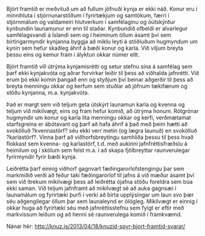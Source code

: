 Björt framtíð er meðvituð um að fullum jöfnuði kynja er ekki náð. Konur eru í minnihluta í stjórnunarstöðum í fyrirtækjum og samtökum, færri í stjórnmálum og valdameiri hlutverkum í samfélaginu og óútskýrður kynbundin launamunur er enn til staðar. Kynbundið ofbeldi er alvarlegur samfélagsvandi á Íslandi sem og í heiminum öllum ásamt því sem birtingarmyndir kynjanna byggja að miklu leyti á stöðluðum hugmyndum um kynin sem hefur skaðleg áhrif á bæði konur og karla. Við viljum breyta þessu eins og kemur fram í ályktun okkar númer eitt.

Björt framtíð vill útrýma kynjamisrétti og setur stefnu sína á samfélag sem þarf ekki kynjakvóta og aðrar forvirkar leiðir til þess að viðhalda jafnrétti. Við erum þó ekki komin þangað enn og styðjum því beinar aðgerðir til þess að breyta menningu okkar og kerfum sem stuðlar að jöfnum tækifærum og stöðu kynjanna, m.a. kynjakvóta.

Það er margt sem við teljum geta útskýrt launamun karla og kvenna og teljum við mikilvægt, eins og fram hefur komið, að útrýma honum. Rótgrónar hugmyndir um konur og karla lita menningu okkar og kerfi, verðmætamat starfsgreina er ábótavant og þarf að hafa áhrif á það með þeim hætti að svokölluð ?kvennastörf? séu ekki verr metin (og lægra launuð) en svokölluð ?karlastörf?. Vinna þarf að viðhorfsbreytingu samhliða þessu til þess hvað flokkast sem kvenna- og karlastörf, t.d. með aukinni jafnfréttisfræðslu á heimilum og í skólum sem felst m.a. í að skapa fjölbreyttar raunverulegar fyrirmyndir fyrir bæði kynja.

Leiðrétta þarf einnig viðhorf gagnvart fæðingarorlofstengingu þar sem markmiðið verði að feður taki fæðingarorlof til jafns á við mæður ásamt því sem við ítrekum mikilvægi þess að leiðrétta ójafna stöðu foreldra sem búa ekki saman. Við teljum jafnframt að mikilvægt sé að auka gagnsæi í launamálum og fyrirtæki þurfi í verki að birta upplýsingar um laun svo þær séu aðgengilegar öllum þar sem launaleynd er ólögleg. Mikilvægt er einnig í okkar huga að fyrirtæki séu með jafnréttisstefnu sem fylgt er eftir með markvissum leiðum og að henni sé raunverulega komið í framkvæmd.

Nánar hér: http://knuz.is/2013/04/18/knuzid-spyr-bjort-framtid-svarar/
